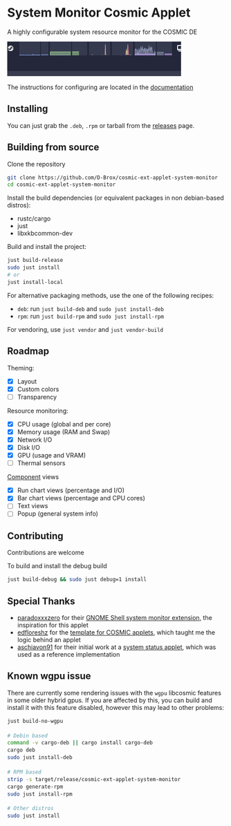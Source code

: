 # System Monitor Cosmic Applet

A highly configurable system resource monitor for the COSMIC DE 

![screenshot of the applet](./res/screenshot.png)

The instructions for configuring are located in the [documentation](./docs/README.md)

## Installing

You can just grab the `.deb`, `.rpm` or tarball from the [releases](https://github.com/D-Brox/cosmic-ext-applet-syste-monitor/releases/latest) page.


## Building from source

Clone the repository

```sh
git clone https://github.com/D-Brox/cosmic-ext-applet-system-monitor 
cd cosmic-ext-applet-system-monitor 
```

Install the build dependencies (or equivalent packages in non debian-based distros):

- rustc/cargo
- just
- libxkbcommon-dev


Build and install the project:

```bash
just build-release
sudo just install 
# or
just install-local
```

For alternative packaging methods, use the one of the following recipes:

- `deb`: run `just build-deb` and `sudo just install-deb`
- `rpm`: run `just build-rpm` and `sudo just install-rpm`

For vendoring, use `just vendor` and `just vendor-build`

## Roadmap

Theming:
- [x] Layout
- [x] Custom colors
- [ ] Transparency

Resource monitoring:
- [x] CPU usage (global and per core)
- [x] Memory usage (RAM and Swap)
- [x] Network I/O
- [x] Disk I/O
- [x] GPU (usage and VRAM)
- [ ] Thermal sensors

[Component](./docs/Components.md) views 
- [x] Run chart views (percentage and I/O)
- [x] Bar chart views (percentage and CPU cores)
- [ ] Text views
- [ ] Popup (general system info)

## Contributing

Contributions are welcome

To build and install the debug build

```sh
just build-debug && sudo just debug=1 install
```

## Special Thanks

- [paradoxxxzero](https://github.com/paradoxxxzero) for their [GNOME Shell system monitor extension](https://github.com/paradoxxxzero/gnome-shell-system-monitor-applet), the inspiration for this applet
- [edfloreshz](https://github.com/edfloreshz) for the [template for COSMIC applets](https://github.com/edfloreshz/cosmic-applet-template), which taught me the logic behind an applet
- [aschiavon91](https://github.com/aschiavon91) for their initial work at a [system status applet](https://github.com/aschiavon91/cosmic-applet-sys-status/), which was used as a reference implementation

## Known wgpu issue

There are currently some rendering issues with the `wgpu` libcosmic features in some older hybrid gpus.
If you are affected by this, you can build and install it with this feature disabled, however this may lead to other problems:

```sh
just build-no-wgpu

# Debin based
command -v cargo-deb || cargo install cargo-deb
cargo deb
sudo just install-deb

# RPM based
strip -s target/release/cosmic-ext-applet-system-monitor
cargo generate-rpm
sudo just install-rpm

# Other distros
sudo just install
```